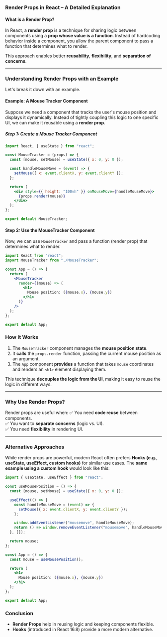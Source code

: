 ### **Render Props in React – A Detailed Explanation**

#### **What is a Render Prop?**

In React, a **render prop** is a technique for sharing logic between components using a **prop whose value is a function**. Instead of hardcoding behavior inside a component, you allow the parent component to pass a function that determines what to render.

This approach enables better **reusability**, **flexibility**, and **separation of concerns**.

---

### **Understanding Render Props with an Example**

Let's break it down with an example.

#### **Example: A Mouse Tracker Component**

Suppose we need a component that tracks the user's mouse position and displays it dynamically. Instead of tightly coupling this logic to one specific UI, we can make it reusable using a **render prop**.

##### **Step 1: Create a Mouse Tracker Component**

```jsx
import React, { useState } from "react";

const MouseTracker = (props) => {
  const [mouse, setMouse] = useState({ x: 0, y: 0 });

  const handleMouseMove = (event) => {
    setMouse({ x: event.clientX, y: event.clientY });
  };

  return (
    <div style={{ height: "100vh" }} onMouseMove={handleMouseMove}>
      {props.render(mouse)}
    </div>
  );
};

export default MouseTracker;
```

#### **Step 2: Use the MouseTracker Component**

Now, we can use `MouseTracker` and pass a function (render prop) that determines what to render.

```jsx
import React from "react";
import MouseTracker from "./MouseTracker";

const App = () => {
  return (
    <MouseTracker
      render={(mouse) => (
        <h1>
          Mouse position: ({mouse.x}, {mouse.y})
        </h1>
      )}
    />
  );
};

export default App;
```

### **How It Works**

1. The `MouseTracker` component manages the **mouse position state**.
2. It **calls** the `props.render` function, passing the current mouse position as an argument.
3. The `App` component **provides** a function that takes `mouse` coordinates and renders an `<h1>` element displaying them.

This technique **decouples the logic from the UI**, making it easy to reuse the logic in different ways.

---

### **Why Use Render Props?**

Render props are useful when:
✅ You need **code reuse** between components.  
✅ You want to **separate concerns** (logic vs. UI).  
✅ You need **flexibility** in rendering UI.

---

### **Alternative Approaches**

While render props are powerful, modern React often prefers **Hooks (e.g., useState, useEffect, custom hooks)** for similar use cases. The **same example using a custom hook** would look like this:

```jsx
import { useState, useEffect } from "react";

const useMousePosition = () => {
  const [mouse, setMouse] = useState({ x: 0, y: 0 });

  useEffect(() => {
    const handleMouseMove = (event) => {
      setMouse({ x: event.clientX, y: event.clientY });
    };

    window.addEventListener("mousemove", handleMouseMove);
    return () => window.removeEventListener("mousemove", handleMouseMove);
  }, []);

  return mouse;
};

const App = () => {
  const mouse = useMousePosition();

  return (
    <h1>
      Mouse position: ({mouse.x}, {mouse.y})
    </h1>
  );
};

export default App;
```

### **Conclusion**

- **Render Props** help in reusing logic and keeping components flexible.
- **Hooks** (introduced in React 16.8) provide a more modern alternative.
